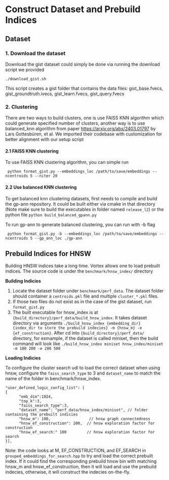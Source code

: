 # Construct Dataset and Prebuild Indices

## Dataset

### 1. Download the dataset
Download the gist dataset could simply be done via running the download script we provided

```./download_gist.sh```

This script creates a gist folder that contains the data files: gist_base.fvecs,  gist_groundtruth.ivecs, gist_learn.fvecs, gist_query.fvecs

### 2. Clustering
There are two ways to build clusters, one is use FAISS KNN algorithm which could generate specified number of clusters, another way is to use balanced_knn algorithm from paper https://arxiv.org/abs/2403.01797 by Lars Gottesbüren, et al. We imported their codebase with customization for better alignment with our setup script

#### 2.1 FAISS KNN clustering
To use FAISS KNN clustering algorithm, you can simple run

``` python format_gist.py --embeddings_loc /path/to/save/embeddings --ncentroids 5 --niter 20```

#### 2.2 Use balanced KNN clustering
To get balanced knn clustering datasets, first needs to compile and build the gp-ann repository. It could be built either via cmake in that directory (Note make sure to build the executables in folder named ```release_l2```) or the python file 
``` python build_balanced_gpann.py ```

To run gp-ann to generate balanced clustering, you can run with -b flag

``` python format_gist.py -b --embeddings_loc /path/to/save/embeddings --ncentroids 5 --gp_ann_loc ./gp-ann```

## Prebuild Indices for HNSW
Building HNSW indices take a long time. Vortex allows one to load prebuilt indices. The source code is under the `benchmark/hnsw_index/` directory

**Building Indicies**

1. Locate the dataset folder under `benchmark/perf_data`. The dataset folder should container a `centroids.pkl` file and multiple `cluster_*.pkl` files.
2. If those two files do not exist as in the case of the gist dataset, run `format_gist.py`
3. The built executable for hnsw_index is at `{build_directory}/perf_data/build_hnsw_index`. It takes dataset directory via arguments `./build_hnsw_index {embedding_dir} {index_dir to store the prebuild indecies} -m {hnsw_m} -e {ef_construction}`. After cd into `{build_directory}/perf_data/` directory, for exmample, if the dataset is called miniset, then the build command will look like `./build_hnsw_index miniset hnsw_index/miniset -m 100 200 -e 200 500`


**Loading Indicies**

To configure the cluster search udl to load the correct dataset when using hnsw, configure the `faiss_search_type` to 3 and `dataset_name` to match the name of the folder in benchmark/hnsw_index.

```
"user_defined_logic_config_list": [
{
      "emb_dim":1024,
      "top_k":3,
      "faiss_search_type":3,
      "dataset_name": "perf_data/hnsw_index/miniset", // folder containing the prebuilt indicies
      "hnsw_m": 100,                 // hnsw graph connectedness
      "hnsw_ef_construction": 200,  // hnsw exploration factor for construction
      "hnsw_ef_search:" 100         // hnsw exploration factor for search
}],
```

Note: the code looks at M, EF_CONSTRUCTION, and EF_SEARCH in `grouped_embeddings_for_search.hpp` to try and load the correct prebuilt index.
If it could find the corresponding prebuild hnsw bin with matching hnsw_m and hnsw_ef_construction, then it will load and use the prebuild indecies, otherwise, it will construct the indecies on-the-fly. 